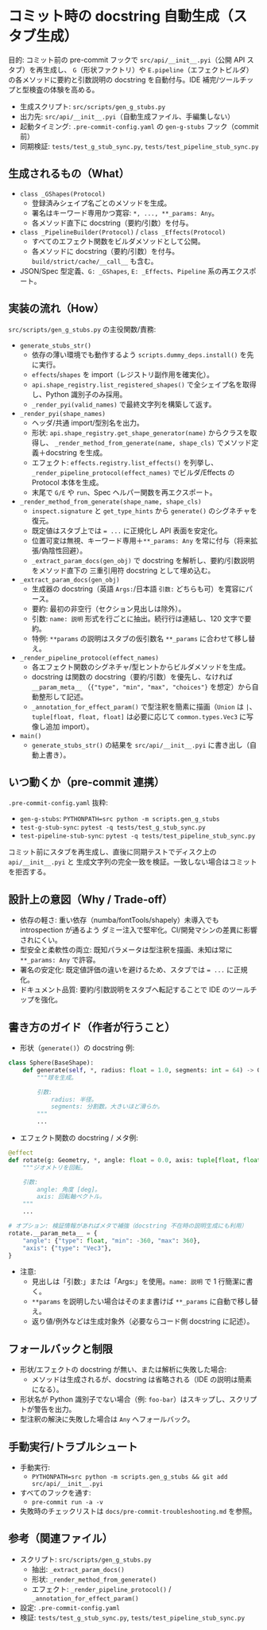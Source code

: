 # コミット時の docstring 自動生成（スタブ生成）

目的: コミット前の pre-commit フックで `src/api/__init__.pyi`（公開 API スタブ）を再生成し、
`G`（形状ファクトリ）や `E.pipeline`（エフェクトビルダ）の各メソッドに要約と引数説明の
docstring を自動付与。IDE 補完/ツールチップと型検査の体験を高める。

- 生成スクリプト: `src/scripts/gen_g_stubs.py`
- 出力先: `src/api/__init__.pyi`（自動生成ファイル、手編集しない）
- 起動タイミング: `.pre-commit-config.yaml` の `gen-g-stubs` フック（commit 前）
- 同期検証: `tests/test_g_stub_sync.py`, `tests/test_pipeline_stub_sync.py`

## 生成されるもの（What）

- `class _GShapes(Protocol)`
  - 登録済みシェイプ名ごとのメソッドを生成。
  - 署名はキーワード専用かつ寛容: `*, ..., **_params: Any`。
  - 各メソッド直下に docstring（要約/引数）を付与。
- `class _PipelineBuilder(Protocol)` / `class _Effects(Protocol)`
  - すべてのエフェクト関数をビルダメソッドとして公開。
  - 各メソッドに docstring（要約/引数）を付与。`build/strict/cache/__call__` も含む。
- JSON/Spec 型定義、`G: _GShapes`, `E: _Effects`、`Pipeline` 系の再エクスポート。

## 実装の流れ（How）

`src/scripts/gen_g_stubs.py` の主役関数/責務:

- `generate_stubs_str()`
  - 依存の薄い環境でも動作するよう `scripts.dummy_deps.install()` を先に実行。
  - `effects`/`shapes` を import（レジストリ副作用を確実化）。
  - `api.shape_registry.list_registered_shapes()` で全シェイプ名を取得し、Python 識別子のみ採用。
  - `_render_pyi(valid_names)` で最終文字列を構築して返す。
- `_render_pyi(shape_names)`
  - ヘッダ/共通 import/型別名を出力。
  - 形状: `api.shape_registry.get_shape_generator(name)` からクラスを取得し、
    `_render_method_from_generate(name, shape_cls)` でメソッド定義＋docstring を生成。
  - エフェクト: `effects.registry.list_effects()` を列挙し、
    `_render_pipeline_protocol(effect_names)` でビルダ/Effects の Protocol 本体を生成。
  - 末尾で `G/E` や `run`、Spec ヘルパー関数を再エクスポート。
- `_render_method_from_generate(shape_name, shape_cls)`
  - `inspect.signature` と `get_type_hints` から `generate()` のシグネチャを復元。
  - 既定値はスタブ上では `= ...` に正規化し API 表面を安定化。
  - 位置可変は無視、キーワード専用＋`**_params: Any` を常に付与（将来拡張/偽陰性回避）。
  - `_extract_param_docs(gen_obj)` で docstring を解析し、要約/引数説明をメソッド直下の
    三重引用符 docstring として埋め込む。
- `_extract_param_docs(gen_obj)`
  - 生成器の docstring（英語 `Args:`/日本語 `引数:` どちらも可）を寛容にパース。
  - 要約: 最初の非空行（セクション見出しは除外）。
  - 引数: `name: 説明` 形式を行ごとに抽出。続行行は連結し、120 文字で要約。
  - 特例: `**params` の説明はスタブの仮引数名 `**_params` に合わせて移し替え。
- `_render_pipeline_protocol(effect_names)`
  - 各エフェクト関数のシグネチャ/型ヒントからビルダメソッドを生成。
  - docstring は関数の docstring（要約/引数）を優先し、なければ `__param_meta__`
   （`{"type", "min", "max", "choices"}` を想定）から自動整形して記述。
  - `_annotation_for_effect_param()` で型注釈を簡素に描画（`Union` は `|`、`tuple[float, float, float]`
    は必要に応じて `common.types.Vec3` に写像し追加 import）。
- `main()`
  - `generate_stubs_str()` の結果を `src/api/__init__.pyi` に書き出し（自動上書き）。

## いつ動くか（pre-commit 連携）

`.pre-commit-config.yaml` 抜粋:

- `gen-g-stubs`: `PYTHONPATH=src python -m scripts.gen_g_stubs`
- `test-g-stub-sync`: `pytest -q tests/test_g_stub_sync.py`
- `test-pipeline-stub-sync`: `pytest -q tests/test_pipeline_stub_sync.py`

コミット前にスタブを再生成し、直後に同期テストでディスク上の `api/__init__.pyi` と
生成文字列の完全一致を検証。一致しない場合はコミットを拒否する。

## 設計上の意図（Why / Trade-off）

- 依存の軽さ: 重い依存（numba/fontTools/shapely）未導入でも introspection が通るよう
  ダミー注入で堅牢化。CI/開発マシンの差異に影響されにくい。
- 型安全と柔軟性の両立: 既知パラメータは型注釈を描画、未知は常に `**_params: Any` で許容。
- 署名の安定化: 既定値評価の違いを避けるため、スタブでは `= ...` に正規化。
- ドキュメント品質: 要約/引数説明をスタブへ転記することで IDE のツールチップを強化。

## 書き方のガイド（作者が行うこと）

- 形状（`generate()`）の docstring 例:

```python
class Sphere(BaseShape):
    def generate(self, *, radius: float = 1.0, segments: int = 64) -> Geometry:
        """球を生成。

        引数:
            radius: 半径。
            segments: 分割数。大きいほど滑らか。
        """
        ...
```

- エフェクト関数の docstring / メタ例:

```python
@effect
def rotate(g: Geometry, *, angle: float = 0.0, axis: tuple[float, float, float] = (0, 0, 1)) -> Geometry:
    """ジオメトリを回転。

    引数:
        angle: 角度 [deg]。
        axis: 回転軸ベクトル。
    """
    ...

# オプション: 検証情報があればメタで補強（docstring 不在時の説明生成にも利用）
rotate.__param_meta__ = {
    "angle": {"type": float, "min": -360, "max": 360},
    "axis": {"type": "Vec3"},
}
```

- 注意:
  - 見出しは「引数:」または「Args:」を使用。`name: 説明` で 1 行簡潔に書く。
  - `**params` を説明したい場合はそのまま書けば `**_params` に自動で移し替え。
  - 返り値/例外などは生成対象外（必要ならコード側 docstring に記述）。

## フォールバックと制限

- 形状/エフェクトの docstring が無い、または解析に失敗した場合:
  - メソッドは生成されるが、docstring は省略される（IDE の説明は簡素になる）。
- 形状名が Python 識別子でない場合（例: `foo-bar`）はスキップし、スクリプトが警告を出力。
- 型注釈の解決に失敗した場合は `Any` へフォールバック。

## 手動実行/トラブルシュート

- 手動実行:
  - `PYTHONPATH=src python -m scripts.gen_g_stubs && git add src/api/__init__.pyi`
- すべてのフックを通す:
  - `pre-commit run -a -v`
- 失敗時のチェックリストは `docs/pre-commit-troubleshooting.md` を参照。

## 参考（関連ファイル）

- スクリプト: `src/scripts/gen_g_stubs.py`
  - 抽出: `_extract_param_docs()`
  - 形状: `_render_method_from_generate()`
  - エフェクト: `_render_pipeline_protocol()` / `_annotation_for_effect_param()`
- 設定: `.pre-commit-config.yaml`
- 検証: `tests/test_g_stub_sync.py`, `tests/test_pipeline_stub_sync.py`

